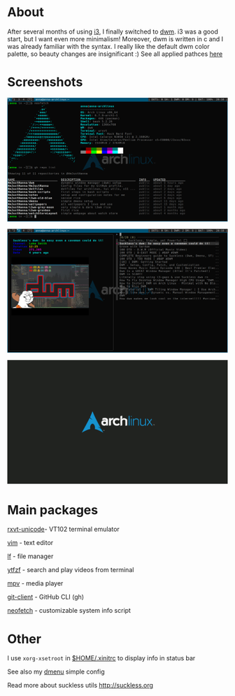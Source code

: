 # About

After several months of using [i3](https://i3wm.org/), I finally switched to [dwm](https://dwm.suckless.org/). i3 was a good start, but I want even more minimalism! Moreover, dwm is written in c and I was already familiar with the syntax.
I really like the default dwm color palette, so beauty changes are insignificant :)
See all applied pathces [here](https://github.com/HmJustHanna/dwm/tree/main/patches)

# Screenshots

![](/assets/neofetch.png)

![](/assets/ytfzf.png)

![](/assets/wallpaper.png)

# Main packages 

[rxvt-unicode](https://wiki.archlinux.org/title/Rxvt-unicode)- VT102 terminal emulator

[vim](https://github.com/vim/vim) - text editor

[lf](https://github.com/gokcehan/lf) - file manager

[ytfzf](https://github.com/pystardust/ytfzf) - search and play videos from terminal

[mpv](https://github.com/mpv-player/mpv) - media player

[git-client](https://github.com/cli/cli) - GitHub CLI (gh)

[neofetch](https://github.com/dylanaraps/neofetch) - customizable system info script

# Other

I use `xorg-xsetroot` in [$HOME/.xinitrc](https://github.com/HmJustHanna/dotfiles) to display info in status bar 

See also my [dmenu](https://github.com/HmJustHanna/dmenu) simple config

Read more about suckless utils http://suckless.org


